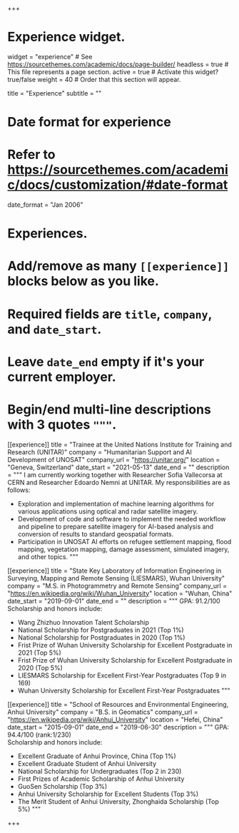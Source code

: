 +++
# Experience widget.
widget = "experience"  # See https://sourcethemes.com/academic/docs/page-builder/
headless = true  # This file represents a page section.
active = true  # Activate this widget? true/false
weight = 40  # Order that this section will appear.

title = "Experience"
subtitle = ""

# Date format for experience
#   Refer to https://sourcethemes.com/academic/docs/customization/#date-format
date_format = "Jan 2006"

# Experiences.
#   Add/remove as many `[[experience]]` blocks below as you like.
#   Required fields are `title`, `company`, and `date_start`.
#   Leave `date_end` empty if it's your current employer.
#   Begin/end multi-line descriptions with 3 quotes `"""`.
[[experience]]
  title = "Trainee at the United Nations Institute for Training and Research (UNITAR)"
  company = "Humanitarian Support and AI Development of UNOSAT"
  company_url = "https://unitar.org/"
  location = "Geneva, Switzerland"
  date_start = "2021-05-13"
  date_end = ""
  description = """
  I am currently working together with Researcher Sofia Vallecorsa at CERN and Researcher Edoardo Nemni at UNITAR. My responsibilities are as follows:
  * Exploration and implementation of machine learning algorithms for various applications using optical and radar satellite imagery. 
  * Development of code and software to implement the needed workflow and pipeline to prepare satellite imagery for AI-based analysis and conversion of results to standard geospatial formats.
  * Participation in UNOSAT AI efforts on refugee settlement mapping, flood mapping, vegetation mapping, damage assessment, simulated imagery, and other topics.
  """

[[experience]]
  title = "State Key Laboratory of Information Engineering in Surveying, Mapping and Remote Sensing (LIESMARS), Wuhan University"
  company = "M.S. in Photogrammetry and Remote Sensing"
  company_url = "https://en.wikipedia.org/wiki/Wuhan_University"
  location = "Wuhan, China"
  date_start = "2019-09-01"
  date_end = ""
  description = """
  GPA: 91.2/100  
  Scholarship and honors include:
  * Wang Zhizhuo Innovation Talent Scholarship
  * National Scholarship for Postgraduates in 2021 (Top 1%)
  * National Scholarship for Postgraduates in 2020 (Top 1%)
  * Frist Prize of Wuhan University Scholarship for Excellent Postgraduate in 2021 (Top 5%)
  * Frist Prize of Wuhan University Scholarship for Excellent Postgraduate in 2020 (Top 5%)
  * LIESMARS Scholarship for Excellent First-Year Postgraduates (Top 9 in 169)
  * Wuhan University Scholarship for Excellent First-Year Postgraduates
  """

[[experience]]
  title = "School of Resources and Environmental Engineering, Anhui University"
  company = "B.S. in Geomatics"
  company_url = "https://en.wikipedia.org/wiki/Anhui_University"
  location = "Hefei, China"
  date_start = "2015-09-01"
  date_end = "2019-06-30"
  description = """
  GPA: 94.4/100 (rank:1/230)   
  Scholarship and honors include:
  * Excellent Graduate of Anhui Province, China (Top 1%)
  * Excellent Graduate Student of Anhui University  
  * National Scholarship for Undergraduates (Top 2 in 230)
  * First Prizes of Academic Scholarship of Anhui University
  * GuoSen Scholarship (Top 3%)
  * Anhui University Scholarship for Excellent Students (Top 3%)
  * The Merit Student of Anhui University, Zhonghaida Scholarship  (Top 5%)
  """

+++
